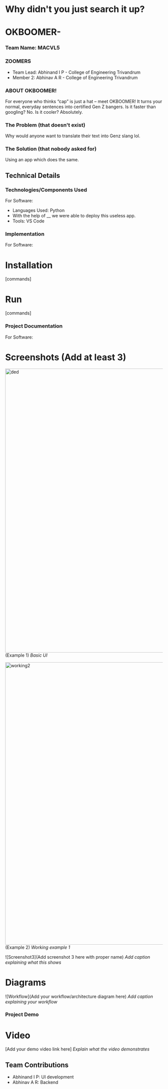# Why didn't you just search it up? 

# OKBOOMER- 

### Team Name: MACVL5


### ZOOMERS
- Team Lead: Abhinand I P - College of Engineering Trivandrum
- Member 2: Abhinav A R - College of Engineering Trivandrum

### ABOUT OKBOOMER!
For everyone who thinks “cap” is just a hat – meet OKBOOMER! It turns your normal, everyday sentences into certified Gen Z bangers. Is it faster than googling? No. Is it cooler? Absolutely.

### The Problem (that doesn't exist)
Why would anyone want to translate their text into Genz slang lol.

### The Solution (that nobody asked for)
Using an app which does the same.

## Technical Details
### Technologies/Components Used
For Software:
- Languages Used: Python
- With the help of __ we were able to deploy this useless app.
- Tools: VS Code

### Implementation
For Software:
# Installation
[commands]

# Run
[commands]

### Project Documentation
For Software:

# Screenshots (Add at least 3)


<img width="1918" height="907" alt="ded" src="https://github.com/user-attachments/assets/6ee1937d-b06c-4826-b700-25a1cb85150b" />(Example 1)
*Basic UI*

<img width="1917" height="902" alt="working2" src="https://github.com/user-attachments/assets/54b66c67-169c-4325-a902-ea4d68b5a6cb" />(Example 2)
*Working example 1*

![Screenshot3](Add screenshot 3 here with proper name)
*Add caption explaining what this shows*

# Diagrams
![Workflow](Add your workflow/architecture diagram here)
*Add caption explaining your workflow*

### Project Demo
# Video
[Add your demo video link here]
*Explain what the video demonstrates*

## Team Contributions
- Abhinand I P: UI development
- Abhinav A R: Backend
